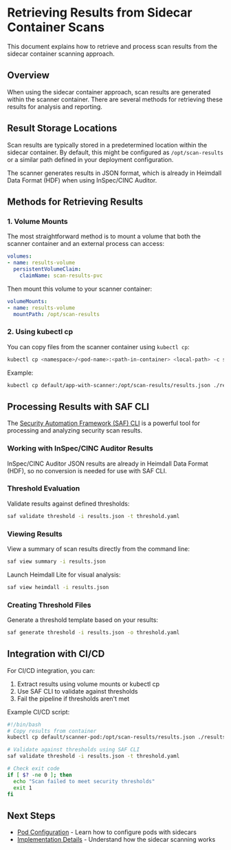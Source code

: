 # Retrieving Results from Sidecar Container Scans

This document explains how to retrieve and process scan results from the sidecar container scanning approach.

## Overview

When using the sidecar container approach, scan results are generated within the scanner container. There are several methods for retrieving these results for analysis and reporting.

## Result Storage Locations

Scan results are typically stored in a predetermined location within the sidecar container. By default, this might be configured as `/opt/scan-results` or a similar path defined in your deployment configuration.

The scanner generates results in JSON format, which is already in Heimdall Data Format (HDF) when using InSpec/CINC Auditor.

## Methods for Retrieving Results

### 1. Volume Mounts

The most straightforward method is to mount a volume that both the scanner container and an external process can access:

```yaml
volumes:
- name: results-volume
  persistentVolumeClaim:
    claimName: scan-results-pvc
```

Then mount this volume to your scanner container:

```yaml
volumeMounts:
- name: results-volume
  mountPath: /opt/scan-results
```

### 2. Using kubectl cp

You can copy files from the scanner container using `kubectl cp`:

```bash
kubectl cp <namespace>/<pod-name>:<path-in-container> <local-path> -c scanner
```

Example:

```bash
kubectl cp default/app-with-scanner:/opt/scan-results/results.json ./results/
```

## Processing Results with SAF CLI

The [Security Automation Framework (SAF) CLI](https://saf-cli.mitre.org/) is a powerful tool for processing and analyzing security scan results.

### Working with InSpec/CINC Auditor Results

InSpec/CINC Auditor JSON results are already in Heimdall Data Format (HDF), so no conversion is needed for use with SAF CLI.

### Threshold Evaluation

Validate results against defined thresholds:

```bash
saf validate threshold -i results.json -t threshold.yaml
```

### Viewing Results

View a summary of scan results directly from the command line:

```bash
saf view summary -i results.json
```

Launch Heimdall Lite for visual analysis:

```bash
saf view heimdall -i results.json
```

### Creating Threshold Files

Generate a threshold template based on your results:

```bash
saf generate threshold -i results.json -o threshold.yaml
```

## Integration with CI/CD

For CI/CD integration, you can:

1. Extract results using volume mounts or kubectl cp
2. Use SAF CLI to validate against thresholds
3. Fail the pipeline if thresholds aren't met

Example CI/CD script:

```bash
#!/bin/bash
# Copy results from container
kubectl cp default/scanner-pod:/opt/scan-results/results.json ./results.json

# Validate against thresholds using SAF CLI
saf validate threshold -i results.json -t threshold.yaml

# Check exit code
if [ $? -ne 0 ]; then
  echo "Scan failed to meet security thresholds"
  exit 1
fi
```

## Next Steps

- [Pod Configuration](pod-configuration.md) - Learn how to configure pods with sidecars
- [Implementation Details](implementation.md) - Understand how the sidecar scanning works
